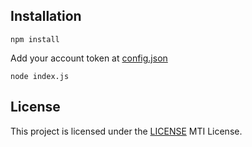 ## Installation


```
npm install
```
Add your account token at [config.json](config.json)
```
node index.js
```

## License


This project is licensed under the [LICENSE](LICENSE) MTI License.
